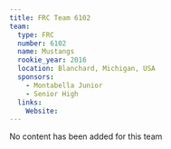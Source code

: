 ```yaml
---
title: FRC Team 6102
team:
  type: FRC
  number: 6102
  name: Mustangs
  rookie_year: 2016
  location: Blanchard, Michigan, USA
  sponsors:
    - Montabella Junior
    - Senior High
  links:
    Website: 
---
```

No content has been added for this team